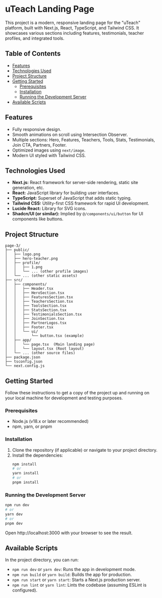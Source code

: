 # uTeach Landing Page

This project is a modern, responsive landing page for the "uTeach" platform, built with Next.js, React, TypeScript, and Tailwind CSS. It showcases various sections including features, testimonials, teacher profiles, and integrated tools.

## Table of Contents

- [Features](#features)
- [Technologies Used](#technologies-used)
- [Project Structure](#project-structure)
- [Getting Started](#getting-started)
  - [Prerequisites](#prerequisites)
  - [Installation](#installation)
  - [Running the Development Server](#running-the-development-server)
- [Available Scripts](#available-scripts)

## Features

- Fully responsive design.
- Smooth animations on scroll using Intersection Observer.
- Multiple sections: Hero, Features, Teachers, Tools, Stats, Testimonials, Join CTA, Partners, Footer.
- Optimized images using `next/image`.
- Modern UI styled with Tailwind CSS.

## Technologies Used

- **Next.js:** React framework for server-side rendering, static site generation, etc.
- **React:** JavaScript library for building user interfaces.
- **TypeScript:** Superset of JavaScript that adds static typing.
- **Tailwind CSS:** Utility-first CSS framework for rapid UI development.
- **Lucide React:** Library for SVG icons.
- **Shadcn/UI (or similar):** Implied by `@/components/ui/button` for UI components like buttons.

## Project Structure

```
page-3/
├── public/
│   ├── logo.png
│   ├── hero-teacher.png
│   ├── profile/
│   │   ├── 1.png
│   │   └── ... (other profile images)
│   └── ... (other static assets)
├── src/
│   ├── components/
│   │   ├── Header.tsx
│   │   ├── HeroSection.tsx
│   │   ├── FeaturesSection.tsx
│   │   ├── TeachersSection.tsx
│   │   ├── ToolsSection.tsx
│   │   ├── StatsSection.tsx
│   │   ├── TestimonialsSection.tsx
│   │   ├── JoinSection.tsx
│   │   ├── PartnerLogos.tsx
│   │   ├── Footer.tsx
│   │   └── ui/
│   │       └── button.tsx (example)
│   ├── app/
│   │   └── page.tsx  (Main landing page)
│   │   └── layout.tsx (Root layout)
│   └── ... (other source files)
├── package.json
├── tsconfig.json
└── next.config.js
```

## Getting Started

Follow these instructions to get a copy of the project up and running on your local machine for development and testing purposes.

### Prerequisites

- Node.js (v18.x or later recommended)
- npm, yarn, or pnpm

### Installation

1.  Clone the repository (if applicable) or navigate to your project directory.
2.  Install the dependencies:
    ```bash
    npm install
    # or
    yarn install
    # or
    pnpm install
    ```

### Running the Development Server

```bash
npm run dev
# or
yarn dev
# or
pnpm dev
```
Open http://localhost:3000 with your browser to see the result.

## Available Scripts

In the project directory, you can run:

- `npm run dev` or `yarn dev`: Runs the app in development mode.
- `npm run build` or `yarn build`: Builds the app for production.
- `npm run start` or `yarn start`: Starts a Next.js production server.
- `npm run lint` or `yarn lint`: Lints the codebase (assuming ESLint is configured).
